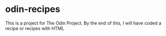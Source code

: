 # odin-recipes

This is a project for The Odin Project. By the end of this, I will have coded a recipe or recipes with HTML
